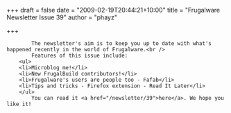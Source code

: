 
+++
draft = false
date = "2009-02-19T20:44:21+10:00"
title = "Frugalware Newsletter Issue 39"
author = "phayz"

+++

            The newsletter's aim is to keep you up to date with what's happened recently in the world of Frugalware.<br />
            Features of this issue include:
        <ul>
        <li>Microblog me!</li>
        <li>New FrugalBuild contributors!</li>
        <li>Frugalware's users are people too - Fafab</li>
        <li>Tips and tricks - Firefox extension - Read It Later</li>
        </ul>
            You can read it <a href="/newsletter/39">here</a>. We hope you like it!
            
        